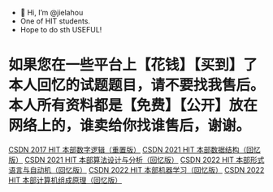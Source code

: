 - 👋 Hi, I’m @jielahou
- One of HIT students.
- Hope to do sth USEFUL!

# 如果您在一些平台上【花钱】【买到】了本人回忆的试题题目，请不要找我售后。本人所有资料都是【免费】【公开】放在网络上的，谁卖给你找谁售后，谢谢。

[CSDN 2017 HIT 本部数字逻辑（重置版）](https://blog.csdn.net/weixin_52027058/article/details/127412113)
[CSDN 2021 HIT 本部数据结构（回忆版）](https://blog.csdn.net/weixin_52027058/article/details/121578432)
[CSDN 2021 HIT 本部算法设计与分析（回忆版）](https://blog.csdn.net/weixin_52027058/article/details/122264043)
[CSDN 2022 HIT 本部形式语言与自动机（回忆版）](https://blog.csdn.net/weixin_52027058/article/details/124738005)
[CSDN 2022 HIT 本部机器学习（回忆版）](https://blog.csdn.net/weixin_52027058/article/details/127599425)
[CSDN 2022 HIT 本部计算机组成原理（回忆版）](https://blog.csdn.net/weixin_52027058/article/details/128060862)





<!---
jielahou/jielahou is a ✨ special ✨ repository because its `README.md` (this file) appears on your GitHub profile.
You can click the Preview link to take a look at your changes.
--->
